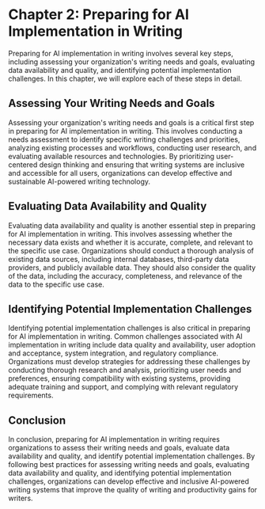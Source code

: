 Chapter 2: Preparing for AI Implementation in Writing
=====================================================

Preparing for AI implementation in writing involves several key steps, including assessing your organization's writing needs and goals, evaluating data availability and quality, and identifying potential implementation challenges. In this chapter, we will explore each of these steps in detail.

Assessing Your Writing Needs and Goals
--------------------------------------

Assessing your organization's writing needs and goals is a critical first step in preparing for AI implementation in writing. This involves conducting a needs assessment to identify specific writing challenges and priorities, analyzing existing processes and workflows, conducting user research, and evaluating available resources and technologies. By prioritizing user-centered design thinking and ensuring that writing systems are inclusive and accessible for all users, organizations can develop effective and sustainable AI-powered writing technology.

Evaluating Data Availability and Quality
----------------------------------------

Evaluating data availability and quality is another essential step in preparing for AI implementation in writing. This involves assessing whether the necessary data exists and whether it is accurate, complete, and relevant to the specific use case. Organizations should conduct a thorough analysis of existing data sources, including internal databases, third-party data providers, and publicly available data. They should also consider the quality of the data, including the accuracy, completeness, and relevance of the data to the specific use case.

Identifying Potential Implementation Challenges
-----------------------------------------------

Identifying potential implementation challenges is also critical in preparing for AI implementation in writing. Common challenges associated with AI implementation in writing include data quality and availability, user adoption and acceptance, system integration, and regulatory compliance. Organizations must develop strategies for addressing these challenges by conducting thorough research and analysis, prioritizing user needs and preferences, ensuring compatibility with existing systems, providing adequate training and support, and complying with relevant regulatory requirements.

Conclusion
----------

In conclusion, preparing for AI implementation in writing requires organizations to assess their writing needs and goals, evaluate data availability and quality, and identify potential implementation challenges. By following best practices for assessing writing needs and goals, evaluating data availability and quality, and identifying potential implementation challenges, organizations can develop effective and inclusive AI-powered writing systems that improve the quality of writing and productivity gains for writers.
